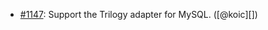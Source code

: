 * [#1147](https://github.com/rubocop/rubocop-rails/issues/1147): Support the Trilogy adapter for MySQL. ([@koic][])
